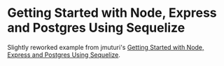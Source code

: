 Getting Started with Node, Express and Postgres Using Sequelize
===============================================================

Slightly reworked example from jmuturi's [Getting Started with Node, Express and Postgres Using Sequelize](https://scotch.io/tutorials/getting-started-with-node-express-and-postgres-using-sequelize).
